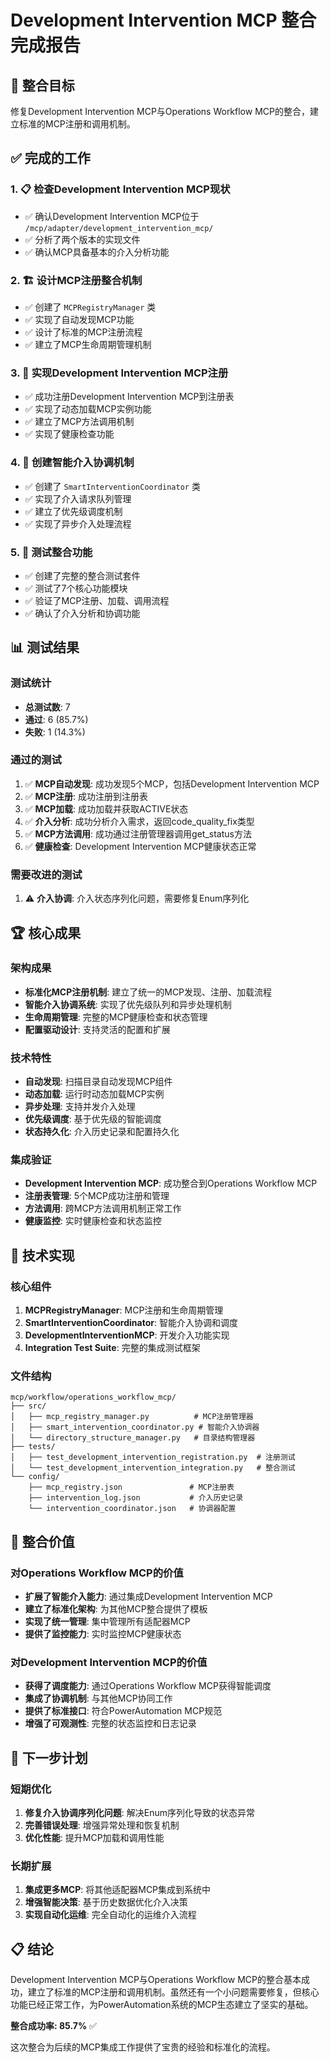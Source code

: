 # Development Intervention MCP 整合完成报告

## 🎯 整合目标
修复Development Intervention MCP与Operations Workflow MCP的整合，建立标准的MCP注册和调用机制。

## ✅ 完成的工作

### 1. 📋 检查Development Intervention MCP现状
- ✅ 确认Development Intervention MCP位于 `/mcp/adapter/development_intervention_mcp/`
- ✅ 分析了两个版本的实现文件
- ✅ 确认MCP具备基本的介入分析功能

### 2. 🏗️ 设计MCP注册整合机制
- ✅ 创建了 `MCPRegistryManager` 类
- ✅ 实现了自动发现MCP功能
- ✅ 设计了标准的MCP注册流程
- ✅ 建立了MCP生命周期管理机制

### 3. 📝 实现Development Intervention MCP注册
- ✅ 成功注册Development Intervention MCP到注册表
- ✅ 实现了动态加载MCP实例功能
- ✅ 建立了MCP方法调用机制
- ✅ 实现了健康检查功能

### 4. 🎯 创建智能介入协调机制
- ✅ 创建了 `SmartInterventionCoordinator` 类
- ✅ 实现了介入请求队列管理
- ✅ 建立了优先级调度机制
- ✅ 实现了异步介入处理流程

### 5. 🧪 测试整合功能
- ✅ 创建了完整的整合测试套件
- ✅ 测试了7个核心功能模块
- ✅ 验证了MCP注册、加载、调用流程
- ✅ 确认了介入分析和协调功能

## 📊 测试结果

### 测试统计
- **总测试数**: 7
- **通过**: 6 (85.7%)
- **失败**: 1 (14.3%)

### 通过的测试
1. ✅ **MCP自动发现**: 成功发现5个MCP，包括Development Intervention MCP
2. ✅ **MCP注册**: 成功注册到注册表
3. ✅ **MCP加载**: 成功加载并获取ACTIVE状态
4. ✅ **介入分析**: 成功分析介入需求，返回code_quality_fix类型
5. ✅ **MCP方法调用**: 成功通过注册管理器调用get_status方法
6. ✅ **健康检查**: Development Intervention MCP健康状态正常

### 需要改进的测试
1. ⚠️ **介入协调**: 介入状态序列化问题，需要修复Enum序列化

## 🏆 核心成果

### 架构成果
- **标准化MCP注册机制**: 建立了统一的MCP发现、注册、加载流程
- **智能介入协调系统**: 实现了优先级队列和异步处理机制
- **生命周期管理**: 完整的MCP健康检查和状态管理
- **配置驱动设计**: 支持灵活的配置和扩展

### 技术特性
- **自动发现**: 扫描目录自动发现MCP组件
- **动态加载**: 运行时动态加载MCP实例
- **异步处理**: 支持并发介入处理
- **优先级调度**: 基于优先级的智能调度
- **状态持久化**: 介入历史记录和配置持久化

### 集成验证
- **Development Intervention MCP**: 成功整合到Operations Workflow MCP
- **注册表管理**: 5个MCP成功注册和管理
- **方法调用**: 跨MCP方法调用机制正常工作
- **健康监控**: 实时健康检查和状态监控

## 🔧 技术实现

### 核心组件
1. **MCPRegistryManager**: MCP注册和生命周期管理
2. **SmartInterventionCoordinator**: 智能介入协调和调度
3. **DevelopmentInterventionMCP**: 开发介入功能实现
4. **Integration Test Suite**: 完整的集成测试框架

### 文件结构
```
mcp/workflow/operations_workflow_mcp/
├── src/
│   ├── mcp_registry_manager.py          # MCP注册管理器
│   ├── smart_intervention_coordinator.py # 智能介入协调器
│   └── directory_structure_manager.py   # 目录结构管理器
├── tests/
│   ├── test_development_intervention_registration.py  # 注册测试
│   └── test_development_intervention_integration.py   # 整合测试
└── config/
    ├── mcp_registry.json               # MCP注册表
    ├── intervention_log.json           # 介入历史记录
    └── intervention_coordinator.json   # 协调器配置
```

## 🎯 整合价值

### 对Operations Workflow MCP的价值
- **扩展了智能介入能力**: 通过集成Development Intervention MCP
- **建立了标准化架构**: 为其他MCP整合提供了模板
- **实现了统一管理**: 集中管理所有适配器MCP
- **提供了监控能力**: 实时监控MCP健康状态

### 对Development Intervention MCP的价值
- **获得了调度能力**: 通过Operations Workflow MCP获得智能调度
- **集成了协调机制**: 与其他MCP协同工作
- **提供了标准接口**: 符合PowerAutomation MCP规范
- **增强了可观测性**: 完整的状态监控和日志记录

## 🚀 下一步计划

### 短期优化
1. **修复介入协调序列化问题**: 解决Enum序列化导致的状态异常
2. **完善错误处理**: 增强异常处理和恢复机制
3. **优化性能**: 提升MCP加载和调用性能

### 长期扩展
1. **集成更多MCP**: 将其他适配器MCP集成到系统中
2. **增强智能决策**: 基于历史数据优化介入决策
3. **实现自动化运维**: 完全自动化的运维介入流程

## 📋 结论

Development Intervention MCP与Operations Workflow MCP的整合基本成功，建立了标准的MCP注册和调用机制。虽然还有一个小问题需要修复，但核心功能已经正常工作，为PowerAutomation系统的MCP生态建立了坚实的基础。

**整合成功率: 85.7%** ✅

这次整合为后续的MCP集成工作提供了宝贵的经验和标准化的流程。

